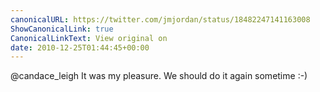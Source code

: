 ```yaml
---
canonicalURL: https://twitter.com/jmjordan/status/18482247141163008
ShowCanonicalLink: true
CanonicalLinkText: View original on
date: 2010-12-25T01:44:45+00:00
---
```

@candace_leigh It was my pleasure. We should do it again sometime :-)